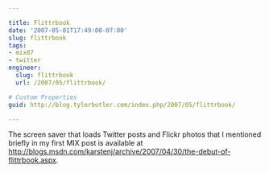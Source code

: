 ```yaml
---

title: Flittrbook
date: '2007-05-01T17:49:00-07:00'
slug: flittrbook
tags:
- mix07
- twitter
engineer:
  slug: flittrbook
  url: /2007/05/flittrbook/

# Custom Properties
guid: http://blog.tylerbutler.com/index.php/2007/05/flittrbook/

---
```


The screen saver that loads Twitter posts and Flickr photos that I mentioned
briefly in my first MIX post is available at
[http://blogs.msdn.com/karstenj/archive/2007/04/30/the-debut-of-
flittrbook.aspx][1].

   [1]: http://blogs.msdn.com/karstenj/archive/2007/04/30/the-debut-of-flittrbook.aspx
